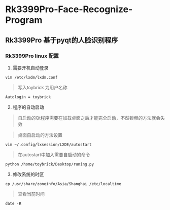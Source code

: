 # Rk3399Pro-Face-Recognize-Program
## Rk3399Pro 基于pyqt的人脸识别程序 
### Rk3399Pro linux 配置

1. 需要开机自动登录
```
vim /etc/lxdm/lxdm.conf
```
>写入toybrick 为用户名称 
```
Autologin = toybrick
```
2. 程序的自动启动 
>自启动的Qt程序需要在加载桌面之后才能完全启动，不然锁频的方法就会失效 

>桌面自启动的方法设置
```
vim ~/.config/lxsession/LXDE/autostart
```
> 在autostart中加入需要自启动的命令
```
python /home/toybrick/Desktop/runing.py
```
3. 修改系统的时区 
```
cp /usr/share/zoneinfo/Asia/Shanghai /etc/localtime
```
> 查看当前时间

```
date -R
```


